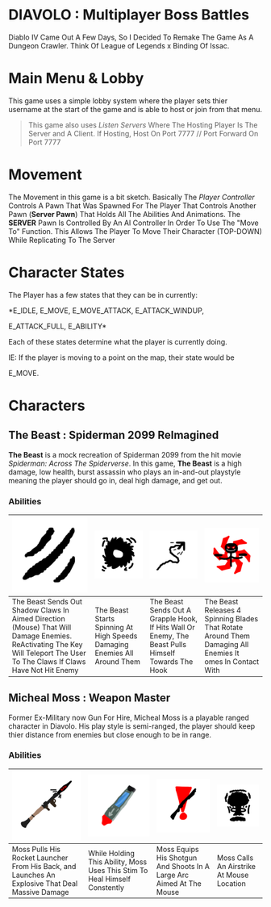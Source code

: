 
# DIAVOLO : Multiplayer Boss Battles

Diablo IV Came Out A Few Days, So I Decided To Remake The Game As A Dungeon Crawler. Think Of League of Legends x Binding Of Issac.

# Main Menu & Lobby
This game uses a simple lobby system where the player sets thier username at the start of the game and is able to host or join from that menu.
> This game also uses *Listen Servers* Where The Hosting Player Is The Server and A Client. If Hosting, Host On Port 7777 // Port Forward On Port 7777
  

# Movement

The Movement in this game is a bit sketch. Basically The *Player Controller* Controls A Pawn That Was Spawned For The Player That Controls Another Pawn (**Server Pawn**) That Holds All The Abilities And Animations. The **SERVER** Pawn Is Controlled By An AI Controller In Order To Use The "Move To" Function. This Allows The Player To Move Their Character (TOP-DOWN) While Replicating To The Server

  

# Character States

The Player has a few states that they can be in currently:

*E_IDLE, E_MOVE, E_MOVE_ATTACK, E_ATTACK_WINDUP,

E_ATTACK_FULL, E_ABILITY*

  

Each of these states determine what the player is currently doing.

IE: If the player is moving to a point on the map, their state would be

E_MOVE.

  

# Characters

  

## **The Beast** : Spiderman 2099 ReImagined

**The Beast** is a mock recreation of Spiderman 2099 from the hit movie *Spiderman: Across The Spiderverse*. In this game, **The Beast** is a high damage, low health, burst assassin who plays an in-and-out playstyle meaning the player should go in, deal high damage, and get out.

### Abilities
|![Shadow Claws](https://raw.githubusercontent.com/ChezyName/DIAVOLO/main/GitImages/2099_Q.png)|![Demonic Spin](https://raw.githubusercontent.com/ChezyName/DIAVOLO/main/GitImages/2099_W.png)|![Grapple](https://raw.githubusercontent.com/ChezyName/DIAVOLO/main/GitImages/2099_E.png)|![True Power](https://raw.githubusercontent.com/ChezyName/DIAVOLO/main/GitImages/2099_R.png)|
|---|---|---|---|
|The Beast Sends Out Shadow Claws In Aimed Direction (Mouse) That Will Damage Enemies. ReActivating The Key Will Teleport The User To The Claws If Claws Have Not Hit Enemy|The Beast Starts Spinning At High Speeds Damaging Enemies All Around Them|The Beast Sends Out A Grapple Hook, If Hits Wall Or Enemy, The Beast Pulls Himself Towards The Hook|The Beast Releases 4 Spinning Blades That Rotate Around Them Damaging All Enemies It omes In Contact With|

## **Micheal Moss** : Weapon Master
Former Ex-Military now Gun For Hire, Micheal Moss is a playable ranged character in Diavolo. His play style is semi-ranged, the player should keep thier distance from enemies but close enough to be in range.

### Abilities
|![Rocket-Propelled Grenade](https://raw.githubusercontent.com/ChezyName/DIAVOLO/main/GitImages/Moss_Q.png)|![Combat Stim](https://raw.githubusercontent.com/ChezyName/DIAVOLO/main/GitImages/Moss_W.png)|![Combat Shotty](https://raw.githubusercontent.com/ChezyName/DIAVOLO/main/GitImages/Moss_E.png)|![Air Strike](https://raw.githubusercontent.com/ChezyName/DIAVOLO/main/GitImages/Moss_R.png)|
|---|---|---|---|
|Moss Pulls His Rocket Launcher From His Back, and Launches An Explosive That Deal Massive Damage|While Holding This Ability, Moss Uses This Stim To Heal Himself Constently|Moss Equips His Shotgun And Shoots In A Large Arc Aimed At The Mouse|Moss Calls An Airstrike At Mouse Location |
